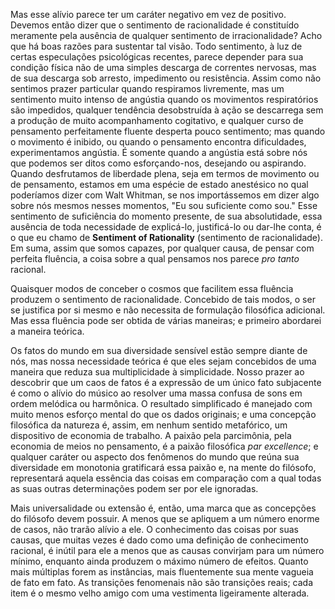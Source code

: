 Mas esse alívio parece ter um caráter negativo em vez de positivo. Devemos então dizer que o sentimento de racionalidade é constituído meramente pela ausência de qualquer sentimento de irracionalidade? Acho que há boas razões para sustentar tal visão. Todo sentimento, à luz de certas especulações psicológicas recentes, parece depender para sua condição física não de uma simples descarga de correntes nervosas, mas de sua descarga sob arresto, impedimento ou resistência. Assim como não sentimos prazer particular quando respiramos livremente, mas um sentimento muito intenso de angústia quando os movimentos respiratórios são impedidos, qualquer tendência desobstruída à ação se descarrega sem a produção de muito acompanhamento cogitativo, e qualquer curso de pensamento perfeitamente fluente desperta pouco sentimento; mas quando o movimento é inibido, ou quando o pensamento encontra dificuldades, experimentamos angústia. É somente quando a angústia está sobre nós que podemos ser ditos como esforçando-nos, desejando ou aspirando. Quando desfrutamos de liberdade plena, seja em termos de movimento ou de pensamento, estamos em uma espécie de estado anestésico no qual poderíamos dizer com Walt Whitman, se nos importássemos em dizer algo sobre nós mesmos nesses momentos, "Eu sou suficiente como sou." Esse sentimento de suficiência do momento presente, de sua absolutidade, essa ausência de toda necessidade de explicá-lo, justificá-lo ou dar-lhe conta, é o que eu chamo de **Sentiment of Rationality** (sentimento de racionalidade). Em suma, assim que somos capazes, por qualquer causa, de pensar com perfeita fluência, a coisa sobre a qual pensamos nos parece _pro tanto_ racional.

Quaisquer modos de conceber o cosmos que facilitem essa fluência produzem o sentimento de racionalidade. Concebido de tais modos, o ser se justifica por si mesmo e não necessita de formulação filosófica adicional. Mas essa fluência pode ser obtida de várias maneiras; e primeiro abordarei a maneira teórica.

Os fatos do mundo em sua diversidade sensível estão sempre diante de nós, mas nossa necessidade teórica é que eles sejam concebidos de uma maneira que reduza sua multiplicidade à simplicidade. Nosso prazer ao descobrir que um caos de fatos é a expressão de um único fato subjacente é como o alívio do músico ao resolver uma massa confusa de sons em ordem melódica ou harmônica. O resultado simplificado é manejado com muito menos esforço mental do que os dados originais; e uma concepção filosófica da natureza é, assim, em nenhum sentido metafórico, um dispositivo de economia de trabalho. A paixão pela parcimônia, pela economia de meios no pensamento, é a paixão filosófica _par excellence_; e qualquer caráter ou aspecto dos fenômenos do mundo que reúna sua diversidade em monotonia gratificará essa paixão e, na mente do filósofo, representará aquela essência das coisas em comparação com a qual todas as suas outras determinações podem ser por ele ignoradas.

Mais universalidade ou extensão é, então, uma marca que as concepções do filósofo devem possuir. A menos que se apliquem a um número enorme de casos, não trarão alívio a ele. O conhecimento das coisas por suas causas, que muitas vezes é dado como uma definição de conhecimento racional, é inútil para ele a menos que as causas convirjam para um número mínimo, enquanto ainda produzem o máximo número de efeitos. Quanto mais múltiplas forem as instâncias, mais fluentemente sua mente vagueia de fato em fato. As transições fenomenais não são transições reais; cada item é o mesmo velho amigo com uma vestimenta ligeiramente alterada.